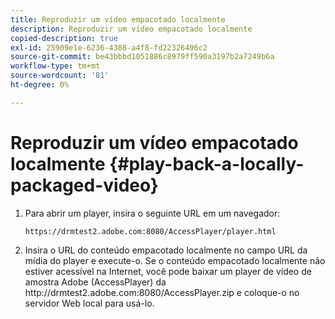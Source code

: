 ```yaml
---
title: Reproduzir um vídeo empacotado localmente
description: Reproduzir um vídeo empacotado localmente
copied-description: true
exl-id: 25909e1e-6236-4388-a4f8-fd22326496c2
source-git-commit: be43bbbd1051886c8979ff590a3197b2a7249b6a
workflow-type: tm+mt
source-wordcount: '81'
ht-degree: 0%

---
```


# Reproduzir um vídeo empacotado localmente {#play-back-a-locally-packaged-video}

1. Para abrir um player, insira o seguinte URL em um navegador:

   ```
   https://drmtest2.adobe.com:8080/AccessPlayer/player.html
   ```

1. Insira o URL do conteúdo empacotado localmente no campo URL da mídia do player e execute-o.
Se o conteúdo empacotado localmente não estiver acessível na Internet, você pode baixar um player de vídeo de amostra Adobe (AccessPlayer) da ht<span></span>tp://drmtest2.adobe.com:8080/AccessPlayer.zip e coloque-o no servidor Web local para usá-lo.
